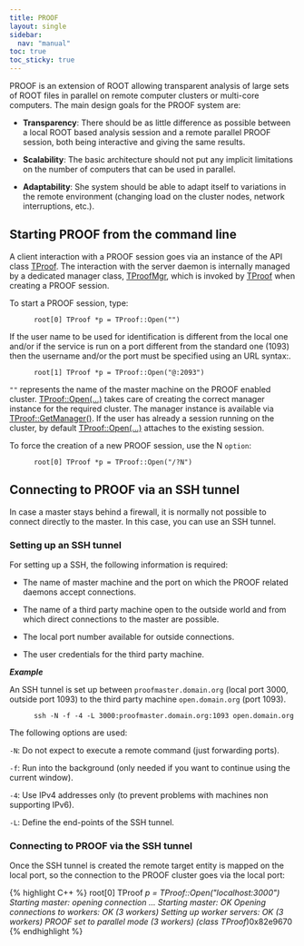 ```yaml
---
title: PROOF
layout: single
sidebar:
  nav: "manual"
toc: true
toc_sticky: true
---
```


PROOF is an extension of ROOT allowing transparent analysis of large sets of ROOT files in parallel on remote computer clusters or multi-core computers. The main design goals for the PROOF system
are:

- **Transparency**: There should be as little difference as possible between a local ROOT based analysis session and a
remote parallel PROOF session, both being interactive and giving the same results.

- **Scalability**: The basic architecture should not put any implicit limitations on the number of computers that can be
used in parallel.

- **Adaptability**: She system should be able to adapt itself to variations in the remote environment (changing load on the
cluster nodes, network interruptions, etc.).

## Starting PROOF from the command line

A client interaction with a PROOF session goes via an instance of the API class [TProof](https://root.cern/doc/master/classTProof.html). 
The interaction with the server daemon is internally managed by a dedicated manager class, [TProofMgr](https://root.cern/doc/master/classTProofMgr.html), which is invoked by [TProof](https://root.cern/doc/master/classTProof.html) when creating a PROOF session. 

To start a PROOF session, type:

```
      root[0] TProof *p = TProof::Open("")
```

If the user name to be used for identification is different from the local one and/or if the service is run on a port different from the standard one (1093) then the username and/or the port must be specified using an URL syntax:.

```
      root[1] TProof *p = TProof::Open("@:2093")
```

`""` represents the name of the master machine on the PROOF enabled cluster. [TProof::Open(...)](https://root.cern/doc/master/classTProof.html#a504051c971e1034d3ee68bd0682313e4) takes care of creating the correct manager instance for the required cluster. The manager instance is available via [TProof::GetManager()](https://root.cern/doc/master/classTProof.html#a1c43f07d0972930887e2e25259cd06d1). If the user has already a session running on the cluster, by default [TProof::Open(...)](https://root.cern/doc/master/classTProof.html#a504051c971e1034d3ee68bd0682313e4) attaches to the existing session. 

To force the creation of a new PROOF session, use the N `option`:

```
      root[0] TProof *p = TProof::Open("/?N")

```

## Connecting to PROOF via an SSH tunnel

In case a master stays behind a firewall, it is normally not possible to connect directly to the master. In this case, you can use an SSH tunnel.

### Setting up an SSH tunnel

For setting up a SSH, the following information is required:

- The name of master machine and the port on which the PROOF related daemons accept connections.

- The name of a third party machine open to the outside world and from which direct connections to the master are possible.

- The local port number available for outside connections.

- The user credentials for the third party machine.

_**Example**_

An SSH tunnel is set up between `proofmaster.domain.org` (local port 3000, outside port 1093) to the third party machine `open.domain.org` (port 1093).

```
      ssh -N -f -4 -L 3000:proofmaster.domain.org:1093 open.domain.org

```
The following options are used:

`-N`: Do not expect to execute a remote command (just forwarding ports).

`-f`: Run into the background (only needed if you want to continue using the current window).

`-4`: Use IPv4 addresses only (to prevent problems with machines non supporting IPv6).

`-L`: Define the end-points of the SSH tunnel.

### Connecting to PROOF via the SSH tunnel

Once the SSH tunnel is created the remote target entity is mapped on the local port, so the connection to the PROOF cluster goes via the local port:

{% highlight C++ %}
   root[0] TProof *p = TProof::Open("localhost:3000")
   Starting master: opening connection ...
   Starting master: OK
   Opening connections to workers: OK (3 workers)
   Setting up worker servers: OK (3 workers)
   PROOF set to parallel mode (3 workers)
   (class TProof*)0x82e9670
{% endhighlight %}
